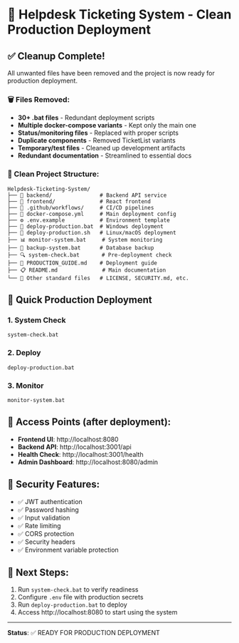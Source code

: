 # 🎉 Helpdesk Ticketing System - Clean Production Deployment

## ✅ Cleanup Complete!

All unwanted files have been removed and the project is now ready for production deployment.

### 🗑️ Files Removed:
- **30+ .bat files** - Redundant deployment scripts
- **Multiple docker-compose variants** - Kept only the main one
- **Status/monitoring files** - Replaced with proper scripts
- **Duplicate components** - Removed TicketList variants
- **Temporary/test files** - Cleaned up development artifacts
- **Redundant documentation** - Streamlined to essential docs

### 📁 Clean Project Structure:
```
Helpdesk-Ticketing-System/
├── 📂 backend/               # Backend API service
├── 📂 frontend/              # React frontend
├── 📂 .github/workflows/     # CI/CD pipelines
├── 🐳 docker-compose.yml     # Main deployment config
├── ⚙️ .env.example           # Environment template
├── 🚀 deploy-production.bat  # Windows deployment
├── 🚀 deploy-production.sh   # Linux/macOS deployment
├── 📊 monitor-system.bat     # System monitoring
├── 💾 backup-system.bat      # Database backup
├── 🔍 system-check.bat       # Pre-deployment check
├── 📖 PRODUCTION_GUIDE.md    # Deployment guide
├── 📋 README.md              # Main documentation
└── 📄 Other standard files   # LICENSE, SECURITY.md, etc.
```

## 🚀 Quick Production Deployment

### 1. System Check
```batch
system-check.bat
```

### 2. Deploy
```batch
deploy-production.bat
```

### 3. Monitor
```batch
monitor-system.bat
```

## 📱 Access Points (after deployment):
- **Frontend UI**: http://localhost:8080
- **Backend API**: http://localhost:3001/api
- **Health Check**: http://localhost:3001/health
- **Admin Dashboard**: http://localhost:8080/admin

## 🔐 Security Features:
- ✅ JWT authentication
- ✅ Password hashing
- ✅ Input validation
- ✅ Rate limiting
- ✅ CORS protection
- ✅ Security headers
- ✅ Environment variable protection

## 🎯 Next Steps:
1. Run `system-check.bat` to verify readiness
2. Configure `.env` file with production secrets
3. Run `deploy-production.bat` to deploy
4. Access http://localhost:8080 to start using the system

---
**Status**: ✅ READY FOR PRODUCTION DEPLOYMENT
